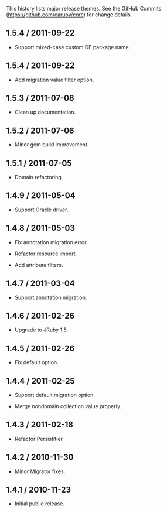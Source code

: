 This history lists major release themes. See the GitHub Commits (https://github.com/caruby/core)
for change details.

1.5.4 / 2011-09-22
------------------
* Support mixed-case custom DE package name.

1.5.4 / 2011-09-22
------------------
* Add migration value filter option.

1.5.3 / 2011-07-08
------------------
* Clean up documentation.

1.5.2 / 2011-07-06
------------------
* Minor gem build improvement.

1.5.1 / 2011-07-05
------------------
* Domain refactoring.

1.4.9 / 2011-05-04
------------------
* Support Oracle driver.

1.4.8 / 2011-05-03
------------------
* Fix annotation migration error.

* Refactor resource import.

* Add attribute filters.

1.4.7 / 2011-03-04
------------------
* Support annotation migration.

1.4.6 / 2011-02-26
------------------
* Upgrade to JRuby 1.5.

1.4.5 / 2011-02-26
------------------
* Fix default option.

1.4.4 / 2011-02-25
------------------
* Support default migration option.

* Merge nondomain collection value properly.

1.4.3 / 2011-02-18
------------------
* Refactor Persistifier

1.4.2 / 2010-11-30
------------------
* Minor Migrator fixes.

1.4.1 / 2010-11-23
------------------
* Initial public release.
